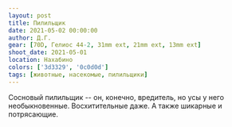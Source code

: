 ```yaml
---
layout: post
title: Пилильщик
date: 2021-05-02 00:00:00
author: Д.Г.
gear: [70D, Гелиос 44-2, 31mm ext, 21mm ext, 13mm ext]
shoot_date: 2021-05-01
location: Нахабино
colors: ['3d3329', '0c0d0d']
tags: [животные, насекомые, пилильщики]
---
```

Сосновый пилильщик -- он, конечно, вредитель, но усы у него необыкновенные. Восхитительные даже. А также шикарные и потрясающие.
